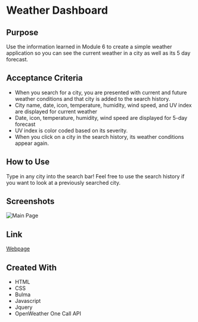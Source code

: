 # Weather Dashboard

## Purpose
Use the information learned in Module 6 to create a simple weather application so you can see the current weather in a city as well as its 5 day forecast. 

## Acceptance Criteria
- When you search for a city, you are presented with current and future weather conditions and that city is added to the search history.
- City name, date, icon, temperature, humidity, wind speed, and UV index are displayed for current weather
- Date, icon, temperature, humidity, wind speed are displayed for 5-day forecast
- UV index is color coded based on its severity.
- When you click on a city in the search history, its weather conditions appear again.

## How to Use
Type in any city into the search bar! Feel free to use the search history if you want to look at a previously searched city.  

## Screenshots
![Main Page](https://github.com/danielle-gan/weather/blob/main/Develop/assets/images/mainpage-SS.PNG)

## Link
[Webpage](https://danielle-gan.github.io/weather-dashboard/index.html)

## Created With
- HTML
- CSS
- Bulma
- Javascript
- Jquery
- OpenWeather One Call API 